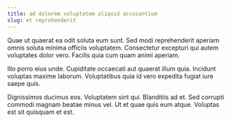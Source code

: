```yaml
---
title: ad dolorem voluptatem aliquid accusantium
slug: et reprehenderit
---
```


Quae ut quaerat ea odit soluta eum sunt. Sed modi reprehenderit aperiam omnis soluta minima officiis voluptatem. Consectetur excepturi qui autem voluptates dolor vero. Facilis quia cum quam animi aperiam.

Illo porro eius unde. Cupiditate occaecati aut quaerat illum quia. Incidunt voluptas maxime laborum. Voluptatibus quia id vero expedita fugiat iure saepe quis.

Dignissimos ducimus eos. Voluptatem sint qui. Blanditiis ad et. Sed corrupti commodi magnam beatae minus vel. Ut et quae quis eum atque. Voluptas est sit quisquam et est.
